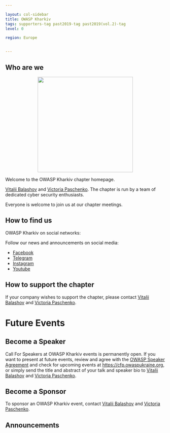 ```yaml
---

layout: col-sidebar
title: OWASP Kharkiv
tags: supporters-tag past2019-tag past2019(vol.2)-tag
level: 0

region: Europe


---
```



<!-- Standard Chapter Page Template
This is an example of a Project or Chapter page.
Please change these items to indicate the actual information you wish to present. In addition to this information, the 'front-matter' above the text should be modified to reflect your actual information.  An explanation of each of the front-matter items is below:

{front matter for this file}

```
- layout: This is the layout used by project and chapter pages.  You should leave this value as col-sidebar
- title: This is the title of your project or chapter page, usually the name.  For example, OWASP Zed Attack Proxy or OWASP Baltimore
- tags: This is a space-delimited list of tags you associate with your project or chapter.  If you are using tabs, at least one of these tags should be unique in order to be used in the tabs files (an example tab is included in this repo) 
- region: This is the region you are in according to our data
```

{copy for this file (index.md)}
Replace the text above the commented area with your information in the format below:
```
-->
## Who are we

<p align="center">
  <img width="300" height="300" src="assets/images/owaspkharkiv.jpg#center">
</p>


Welcome to the OWASP Kharkiv chapter homepage.

[Vitalii Balashov](mailto:vitalii.balashov@owasp.org) and [Victoria Paschenko](mailto:victoria.paschenko@owasp.org).
The chapter is run by a team of dedicated cyber security enthusiasts.

Everyone is welcome to join us at our chapter meetings.

## How to find us

OWASP Kharkiv on social networks:

Follow our news and announcements on social
media:
- [Facebook](https://www.facebook.com/owasp.kh/)
- [Telegram](https://t.me/owasp_kharkiv)
- [Instagram](https://www.instagram.com/owasp_kharkiv/)
- [Youtube](https://www.youtube.com/channel/UCHK1l4e9lc7xjZ8lAaKhkrg)

## How to support the chapter

If your company wishes to support the chapter, please contact [Vitalii Balashov](mailto:vitalii.balashov@owasp.org) and [Victoria Paschenko](mailto:victoria.paschenko@owasp.org).

# Future Events

## Become a Speaker

Call For Speakers at OWASP Kharkiv events is permanently open. If you want
to present at future events, review and agree with the [OWASP Speaker
Agreement](Speaker_Agreement "wikilink") and check for upcoming events
at <https://cfp.owaspukraine.org>, or simply send the title and abstract
of your talk and speaker bio to [Vitalii Balashov](mailto:vitalii.balashov@owasp.org) and [Victoria Paschenko](mailto:victoria.paschenko@owasp.org).

## Become a Sponsor

To sponsor an OWASP Kharkiv event, contact [Vitalii Balashov](mailto:vitalii.balashov@owasp.org) and [Victoria Paschenko](mailto:victoria.paschenko@owasp.org).

## Announcements
